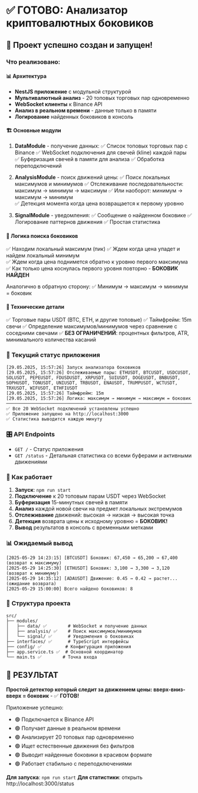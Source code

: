 # ✅ ГОТОВО: Анализатор криптовалютных боковиков

## 🚀 Проект успешно создан и запущен!

### Что реализовано:

#### 📊 **Архитектура**
- **NestJS приложение** с модульной структурой
- **Мультивалютный анализ** - 20 топовых торговых пар одновременно  
- **WebSocket клиенты** к Binance API
- **Анализ в реальном времени** - данные только в памяти
- **Логирование** найденных боковиков в консоль

#### 🏗️ **Основные модули**
1. **DataModule** - получение данных:
   ✅ Список топовых торговых пар с Binance
   ✅ WebSocket подключения для свечей (kline) каждой пары  
   ✅ Буферизация свечей в памяти для анализа
   ✅ Обработка переподключений

2. **AnalysisModule** - поиск движений цены:
   ✅ Поиск локальных максимумов и минимумов
   ✅ Отслеживание последовательности: максимум → минимум → максимум
   ✅ Или наоборот: минимум → максимум → минимум  
   ✅ Детекция момента когда цена возвращается к первому уровню

3. **SignalModule** - уведомления:
   ✅ Сообщение о найденном боковике
   ✅ Логирование паттернов движения
   ✅ Простая статистика

#### 🎯 **Логика поиска боковиков**
✅ Находим локальный максимум (пик)
✅ Ждем когда цена упадет и найдем локальный минимум  
✅ Ждем когда цена поднимется обратно к уровню первого максимума
✅ Как только цена коснулась первого уровня повторно - **БОКОВИК НАЙДЕН**

Аналогично в обратную сторону:
✅ Минимум → максимум → минимум = боковик

#### 🔧 **Технические детали**
✅ Торговые пары USDT (BTC, ETH, и другие топовые)
✅ Таймфрейм: 15m свечи
✅ Определение максимумов/минимумов через сравнение с соседними свечами
✅ **БЕЗ ОГРАНИЧЕНИЙ**: процентных фильтров, ATR, минимального количества касаний

### 📱 **Текущий статус приложения**

```
[29.05.2025, 15:57:26] Запуск анализатора боковиков
[29.05.2025, 15:57:26] Отслеживаемые пары: ETHUSDT, BTCUSDT, USDCUSDT, SOLUSDT, PEPEUSDT, FDUSDUSDT, XRPUSDT, SUIUSDT, DOGEUSDT, BNBUSDT, SOPHUSDT, TONUSDT, UNIUSDT, TRBUSDT, ENAUSDT, TRUMPUSDT, WCTUSDT, TRXUSDT, WIFUSDT, ETHFIUSDT
[29.05.2025, 15:57:26] Таймфрейм: 15m
[29.05.2025, 15:57:26] Логика: максимум → минимум → максимум = боковик
────────────────────────────────────────────────────────────────────────────────
✅ Все 20 WebSocket подключений установлены успешно
✅ Приложение запущено на http://localhost:3000
✅ Статистика выводится каждую минуту
```

### 🎛️ **API Endpoints**
- `GET /` - Статус приложения
- `GET /status` - Детальная статистика со всеми буферами и активными движениями

### 🔄 **Как работает**
1. **Запуск**: `npm run start`
2. **Подключение** к 20 топовым парам USDT через WebSocket  
3. **Буферизация** 15-минутных свечей в памяти
4. **Анализ** каждой новой свечи на предмет локальных экстремумов
5. **Отслеживание** движений: высокая → низкая → высокая точка
6. **Детекция** возврата цены к исходному уровню = **БОКОВИК!**
7. **Вывод** результатов в консоль с временными метками

### 📊 **Ожидаемый вывод**
```
[2025-05-29 14:23:15] [BTCUSDT] Боковик: 67,450 → 65,200 → 67,400 (возврат к максимуму)
[2025-05-29 14:25:30] [ETHUSDT] Боковик: 3,100 → 3,300 → 3,120 (возврат к минимуму)  
[2025-05-29 14:35:12] [ADAUSDT] Движение: 0.45 → 0.42 → растет... (ожидание возврата)
[2025-05-29 15:00:00] Всего найдено боковиков: 8
```

### 📁 **Структура проекта**
```
src/
├── modules/
│   ├── data/ ✅        # WebSocket и получение данных
│   ├── analysis/ ✅    # Поиск максимумов/минимумов  
│   └── signal/ ✅      # Уведомления о боковиках
├── interfaces/ ✅      # TypeScript интерфейсы
├── config/ ✅         # Конфигурация приложения
├── app.service.ts ✅  # Основной координатор
└── main.ts ✅        # Точка входа
```

## 🎉 РЕЗУЛЬТАТ

**Простой детектор который следит за движением цены: вверх-вниз-вверх = боковик** - ✅ **ГОТОВ!**

Приложение успешно:
- 🟢 Подключается к Binance API
- 🟢 Получает данные в реальном времени  
- 🟢 Анализирует 20 топовых пар одновременно
- 🟢 Ищет естественные движения без фильтров
- 🟢 Выводит найденные боковики в красивом формате
- 🟢 Работает стабильно с переподключениями

**Для запуска**: `npm run start`
**Для статистики**: открыть http://localhost:3000/status
